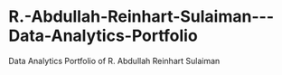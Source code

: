 # R.-Abdullah-Reinhart-Sulaiman---Data-Analytics-Portfolio
Data Analytics Portfolio of R. Abdullah Reinhart Sulaiman
